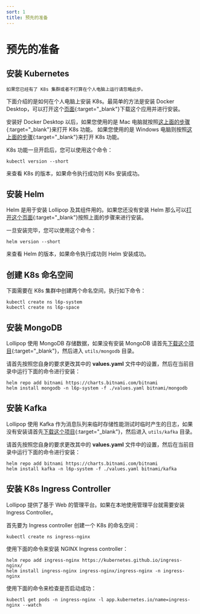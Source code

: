 ```yaml
---
sort: 1
title: 预先的准备
---
```


# 预先的准备

## 安装 Kubernetes

```warning
如果您已经有了 K8s 集群或者不打算在个人电脑上运行请忽略此步。
```

下面介绍的是如何在个人电脑上安装 K8s。最简单的方法是安装 Docker Desktop，可以打开这个[页面](https://www.docker.com/products/docker-desktop){:target="_blank"}下载这个应用并进行安装。

安装好 Docker Desktop 以后，如果您使用的是 Mac 电脑就按照[这上面的步骤](https://docs.docker.com/docker-for-mac/#kubernetes){:target="_blank"}来打开 K8s 功能。
如果您使用的是 Windows 电脑则按照[这上面的步骤](https://docs.docker.com/docker-for-windows/#kubernetes){:target="_blank"}来打开 K8s 功能。

K8s 功能一旦开启后，您可以使用这个命令：

```shell
kubectl version --short
``` 

来查看 K8s 的版本，如果命令执行成功则 K8s 安装成功。

## 安装 Helm

Helm 是用于安装 Lollipop 及其组件用的。如果您还没有安装 Helm 那么可以[打开这个页面](https://helm.sh/docs/intro/install){:target="_blank"}按照上面的步骤来进行安装。

一旦安装完毕，您可以使用这个命令：

```shell
helm version --short
``` 

来查看 Helm 的版本，如果命令执行成功则 Helm 安装成功。

## 创建 K8s 命名空间

下面需要在 K8s 集群中创建两个命名空间，执行如下命令：

```shell
kubectl create ns l6p-system 
kubectl create ns l6p-space
```

## 安装 MongoDB

Lollipop 使用 MongoDB 存储数据，如果没有安装 MongoDB 请首先[下载这个项目](https://github.com/l6p/helm){:target="_blank"}，然后进入 `utils/mongodb` 目录。

请首先按照您自身的要求更改其中的 **values.yaml** 文件中的设置，然后在当前目录中运行下面的命令进行安装：

```shell
helm repo add bitnami https://charts.bitnami.com/bitnami
helm install mongodb -n l6p-system -f ./values.yaml bitnami/mongodb
```

## 安装 Kafka

Lollipop 使用 Kafka 作为消息队列来临时存储性能测试时临时产生的日志，如果没有安装请首先[下载这个项目](https://github.com/l6p/helm){:target="_blank"}，然后进入 `utils/kafka` 目录。

请首先按照您自身的要求更改其中的 **values.yaml** 文件中的设置，然后在当前目录中运行下面的命令进行安装：

```shell
helm repo add bitnami https://charts.bitnami.com/bitnami
helm install kafka -n l6p-system -f ./values.yaml bitnami/kafka
```

## 安装 K8s Ingress Controller

Lollipop 提供了基于 Web 的管理平台。如果在本地使用管理平台就需要安装 Ingress Controller。

首先要为 Ingress controller 创建一个 K8s 的命名空间：

```shell
kubectl create ns ingress-nginx
```

使用下面的命令来安装 NGINX Ingress controller：

```shell
helm repo add ingress-nginx https://kubernetes.github.io/ingress-nginx/
helm install ingress-nginx ingress-nginx/ingress-nginx -n ingress-nginx
```

使用下面的命令来检查是否启动成功：

```shell
kubectl get pods -n ingress-nginx -l app.kubernetes.io/name=ingress-nginx --watch
```
